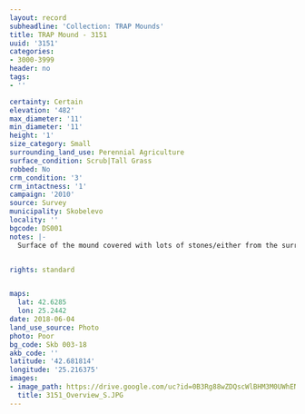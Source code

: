 ```yaml
---
layout: record
subheadline: 'Collection: TRAP Mounds'
title: TRAP Mound - 3151
uuid: '3151'
categories:
- 3000-3999
header: no
tags:
- ''

certainty: Certain
elevation: '482'
max_diameter: '11'
min_diameter: '11'
height: '1'
size_category: Small
surrounding_land_use: Perennial Agriculture
surface_condition: Scrub|Tall Grass
robbed: No
crm_condition: '3'
crm_intactness: '1'
campaign: '2010'
source: Survey
municipality: Skobelevo
locality: ''
bgcode: DS001
notes: |-
  Surface of the mound covered with lots of stones/either from the surrounding pasture or from the mound.


rights: standard


maps:
  lat: 42.6285
  lon: 25.2442
date: 2018-06-04
land_use_source: Photo
photo: Poor
bg_code: Skb 003-18
akb_code: ''
latitude: '42.681814'
longitude: '25.216375'
images:
- image_path: https://drive.google.com/uc?id=0B3Rg88wZDQscWlBHM3M0UWhEN2c
  title: 3151_Overview_S.JPG
---
```

